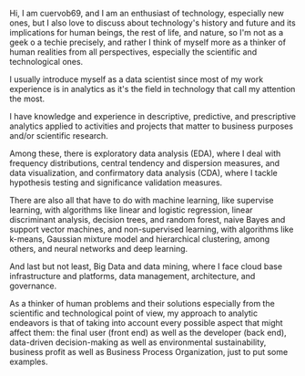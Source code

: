 Hi, I am cuervob69, and I am an enthusiast of technology, especially new ones, but I also love to discuss about technology's history and future and its implications for human beings, the rest of life, and nature, so I'm not as a geek o a techie precisely, and rather I think of myself more as a thinker of human realities from all perspectives, especially the scientific and technological ones.

I usually introduce myself as a data scientist since most of my work experience is in analytics as it's the field in technology that call my attention the most.

I have knowledge and experience in descriptive, predictive, and prescriptive analytics applied to activities and projects that matter to business purposes and/or scientific research.

Among these, there is exploratory data analysis (EDA), where I deal with frequency distributions, central tendency and dispersion measures, and data visualization, and confirmatory data analysis (CDA), where I tackle hypothesis testing and significance validation measures.

There are also all that have to do with machine learning, like supervise learning, with algorithms like linear and logistic regression, linear discriminant analysis, decision trees, and random forest, naive Bayes and support vector machines, and non-supervised learning, with algorithms like k-means, Gaussian mixture model and hierarchical clustering, among others, and neural networks and deep learning.

And last but not least, Big Data and data mining, where I face cloud base infrastructure and platforms, data management, architecture, and governance.

As a thinker of human problems and their solutions especially from the scientific and technological point of view, my approach to analytic endeavors is that of taking into account every possible aspect that might affect them: the final user (front end) as well as the developer (back end), data-driven decision-making as well as environmental sustainability, business profit as well as Business Process Organization, just to put some examples.
